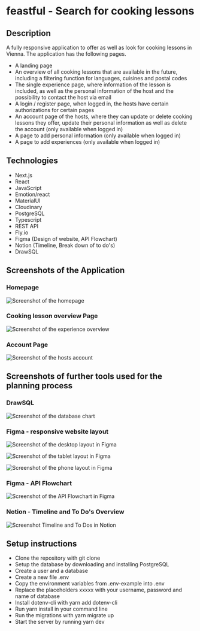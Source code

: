 # feastful - Search for cooking lessons

## Description

A fully responsive application to offer as well as look for cooking lessons in Vienna. The application has the following pages.

- A landing page
- An overview of all cooking lessons that are available in the future, including a filtering function for languages, cuisines and postal codes
- The single experience page, where information of the lesson is included, as well as the personal information of the host and the possibility to contact the host via email
- A login / register page, when logged in, the hosts have certain authorizations for certain pages
- An account page of the hosts, where they can update or delete cooking lessons they offer, update their personal information as well as delete the account (only available when logged in)
- A page to add personal information (only available when logged in)
- A page to add experiences (only available when logged in)

## Technologies

- Next.js
- React
- JavaScript
- Emotion/react
- MaterialUI
- Cloudinary
- PostgreSQL
- Typescript
- REST API
- Fly.io
- Figma (Design of website, API Flowchart)
- Notion (Timeline, Break down of to do's)
- DrawSQL

## Screenshots of the Application

### Homepage

![Screenshot of the homepage](./landingpage.png 'Screenshot of the homepage')

### Cooking lesson overview Page

![Screenshot of the experience overview](./experiencepage.png 'Screenshot of the experience overview')

### Account Page

![Screenshot of the hosts account](./accountpage.png 'Screenshot of the hosts account')

## Screenshots of further tools used for the planning process

### DrawSQL

![Screenshot of the database chart](./DrawSQL_Chart.png 'Screenshot of the database chart')

### Figma - responsive website layout

![Screenshot of the desktop layout in Figma](./figma_desktop.png 'Screenshot of the desktop layout in Figma')

![Screenshot of the tablet layout in Figma](./figma_tablet.png 'Screenshot of the tablet layout in Figma')

![Screenshot of the phone layout in Figma](./figma_phone.png 'Screenshot of the phone layout in Figma')

### Figma - API Flowchart

![Screenshot of the API Flowchart in Figma](./API_Chart.png 'Screenshot of the API Flowchart in Figma')

### Notion - Timeline and To Do's Overview

![Screenshot Timeline and To Dos in Notion](./notion.png 'Screenshot Timeline and To Dos in Notion')

## Setup instructions

- Clone the repository with git clone <repo>
- Setup the database by downloading and installing PostgreSQL
- Create a user and a database
- Create a new file .env
- Copy the environment variables from .env-example into .env
- Replace the placeholders xxxxx with your username, password and name of database
- Install dotenv-cli with yarn add dotenv-cli
- Run yarn install in your command line
- Run the migrations with yarn migrate up
- Start the server by running yarn dev

